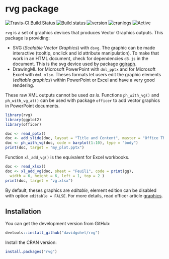 rvg package
================

[![Travis-CI Build Status](https://travis-ci.org/davidgohel/rvg.svg?branch=master)](https://travis-ci.org/davidgohel/rvg) [![Build status](https://ci.appveyor.com/api/projects/status/github/davidgohel/rvg?branch=master)](https://ci.appveyor.com/project/davidgohel/rvg/branch/master) [![version](http://www.r-pkg.org/badges/version/rvg)](https://CRAN.R-project.org/package=rvg) ![cranlogs](http://cranlogs.r-pkg.org./badges/rvg) ![Active](http://www.repostatus.org/badges/latest/active.svg)

`rvg` is a set of graphics devices that produces Vector Graphics outputs. This package is providing:

-   SVG (*Scalable Vector Graphics*) with `dsvg`. The graphic can be made interactive (tooltip, onclick and id attribute manipulation). To make that work in an HTML document, check for dependencies `d3.js` in the document. This is the svg device used by package [ggiraph](https://davidgohel.github.io/ggiraph).
-   DrawingML for Microsoft PowerPoint with `dml_pptx` and for Microsoft Excel with `dml_xlsx`. Theses formats let users edit the graphic elements (*editable graphics*) within PowerPoint or Excel and have a very good rendering.

These raw XML outputs cannot be used *as is*. Functions `ph_with_vg()` and `ph_with_vg_at()` can be used with package `officer` to add vector graphics in PowerPoint documents.

``` r
library(rvg)
library(ggplot2)
library(officer)

doc <- read_pptx()
doc <- add_slide(doc, layout = "Title and Content", master = "Office Theme")
doc <- ph_with_vg(doc, code = barplot(1:10), type = "body")
print(doc, target = "my_plot.pptx")
```

Function `xl_add_vg()` is the equivalent for Excel workbooks.

``` r
doc <- read_xlsx()
doc <- xl_add_vg(doc, sheet = "Feuil1", code = print(gg), 
  width = 6, height = 6, left = 1, top = 2 )
print(doc, target = "vg.xlsx")
```

By default, theses graphics are *editable*, element edition can be disabled with option `editable = FALSE`. For more details, read officer article [graphics](https://davidgohel.github.io/officer/articles/offcran/graphics.html).

Installation
------------

You can get the development version from GitHub:

``` r
devtools::install_github("davidgohel/rvg")
```

Install the CRAN version:

``` r
install.packages("rvg")
```
